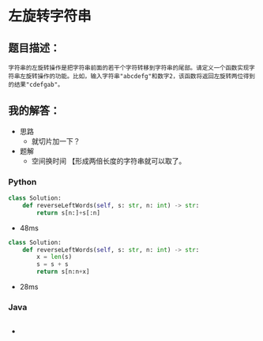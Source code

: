 # 左旋转字符串

## 题目描述：

```
字符串的左旋转操作是把字符串前面的若干个字符转移到字符串的尾部。请定义一个函数实现字符串左旋转操作的功能。比如，输入字符串"abcdefg"和数字2，该函数将返回左旋转两位得到的结果"cdefgab"。
```

## 我的解答：

- 思路
  - 就切片加一下？
- 题解
  - 空间换时间 【形成两倍长度的字符串就可以取了。

### Python

```python
class Solution:
    def reverseLeftWords(self, s: str, n: int) -> str:
        return s[n:]+s[:n]
```

- 48ms

```python
class Solution:
    def reverseLeftWords(self, s: str, n: int) -> str:
        x = len(s)
        s = s + s 
        return s[n:n+x]
```

- 28ms



### Java

```java

```

- 